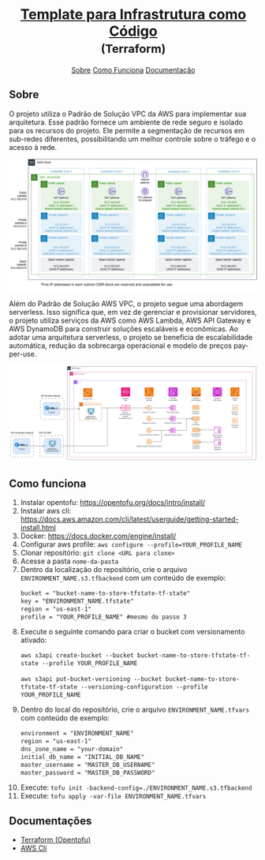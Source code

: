 <h1 align="center">
   <a href="#">Template para Infrastrutura como Código</a><br />
   <small>(Terraform)</small>
</h1>

<p align="center">
 <a href="#about">Sobre</a> 
 <a href="#how-it-works">Como Funciona</a> 
 <a href="#tech-stack">Documentação</a>


## Sobre

O projeto utiliza o Padrão de Solução VPC da AWS para implementar sua arquitetura. Esse padrão fornece um ambiente de rede seguro e isolado para os recursos do projeto. Ele permite a segmentação de recursos em sub-redes diferentes, possibilitando um melhor controle sobre o tráfego e o acesso à rede.

![Solução de Arquitetura com VPC](./vpc-solution.png)

Além do Padrão de Solução AWS VPC, o projeto segue uma abordagem serverless. Isso significa que, em vez de gerenciar e provisionar servidores, o projeto utiliza serviços da AWS como AWS Lambda, AWS API Gateway e AWS DynamoDB para construir soluções escaláveis e econômicas. Ao adotar uma arquitetura serverless, o projeto se beneficia de escalabilidade automática, redução da sobrecarga operacional e modelo de preços pay-per-use.


![Arquitetura](./obsidian.jpg)

## Como funciona

1. Instalar opentofu: https://opentofu.org/docs/intro/install/
2. Instalar aws cli: https://docs.aws.amazon.com/cli/latest/userguide/getting-started-install.html
3. Docker: https://docs.docker.com/engine/install/
4. Configurar aws profile: `aws configure --profile=YOUR_PROFILE_NAME`
5. Clonar repositório: `git clone <URL para clone>`
6. Acesse a pasta `nome-da-pasta`
7. Dentro da localização do repositório, crie o arquivo `ENVIRONMENT_NAME.s3.tfbackend` com um conteúdo de exemplo:
    ```
    bucket = "bucket-name-to-store-tfstate-tf-state"
    key = "ENVIRONMENT_NAME.tfstate"
    region = "us-east-1"
    profile = "YOUR_PROFILE_NAME" #mesmo do passo 3
    ```
8. Execute o seguinte comando para criar o bucket com versionamento ativado:
    ```
    aws s3api create-bucket --bucket bucket-name-to-store-tfstate-tf-state --profile YOUR_PROFILE_NAME

    aws s3api put-bucket-versioning --bucket bucket-name-to-store-tfstate-tf-state --versioning-configuration --profile YOUR_PROFILE_NAME
    ```
9. Dentro do local do repositório, crie o arquivo `ENVIRONMENT_NAME.tfvars` com conteúdo de exemplo:
    ```
    environment = "ENVIRONMENT_NAME"
    region = "us-east-1"
    dns_zone_name = "your-domain"
    initial_db_name = "INITIAL_DB_NAME"
    master_username = "MASTER_DB_USERNAME"
    master_password = "MASTER_DB_PASSWORD"
    ```
10. Execute: `tofu init -backend-config=./ENVIRONMENT_NAME.s3.tfbackend`
11. Execute: `tofu apply -var-file ENVIRONMENT_NAME.tfvars`

## Documentações
- [Terraform (Opentofu)](https://opentofu.org/)
- [AWS Cli](https://aws.amazon.com/pt/cli/)